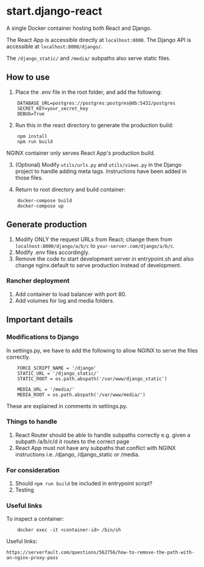 # start.django-react

A single Docker container hosting both React and Django. 

The React App is accessible directly at `localhost:8000`.
The Django API is accessible at `localhost:8000/django/`.

The `/django_static/` and `/media/` subpaths also serve static files.

## How to use

1. Place the .env file in the root folder, and add the following:
```
	DATABASE_URL=postgres://postgres:postgres@db:5432/postgres
	SECRET_KEY=your_secret_key
	DEBUG=True
```

2. Run this in the react directory to generate the production build:

```
	npm install
	npm run build 
```
NGINX container only serves React App's production build.

3. (Optional) Modify `utils/urls.py` and `utils/views.py` in the Django project to handle adding meta tags. Instructions have been added in those files.

4. Return to root directory and build container:

```
	docker-compose build
	docker-compose up
```

## Generate production

1. Modify ONLY the request URLs from React; change them from `localhost:8000/django/a/b/c` to `your-server.com/django/a/b/c`.
2. Modify .env files accordingly.
3. Remove the code to start development server in entrypoint.sh and also change nginx.default to serve production instead of development.

### Rancher deployment

1. Add container to load balancer with port 80.
2. Add volumes for log and media folders.

## Important details

### Modifications to Django

In settings.py, we have to add the following to allow NGINX to serve the files correctly.
```
	FORCE_SCRIPT_NAME = '/django'
	STATIC_URL = '/django_static/'
	STATIC_ROOT = os.path.abspath('/var/www/django_static') 

	MEDIA_URL = '/media/'
	MEDIA_ROOT = os.path.abspath('/var/www/media/')
```
These are explained in comments in settings.py.

### Things to handle

1. React Router should be able to handle subpaths correctly e.g. given a subpath /a/b/c/d it routes to the correct page
2. React App must not have any subpaths that conflict with NGINX instructions i.e. /django, /django_static or /media.

### For consideration

1. Should `npm run build` be included in entrypoint script?
2. Testing


### Useful links

To inspect a container:

```	
	docker exec -it <container-id> /bin/sh
```

Useful links:
	
	https://serverfault.com/questions/562756/how-to-remove-the-path-with-an-nginx-proxy-pass
